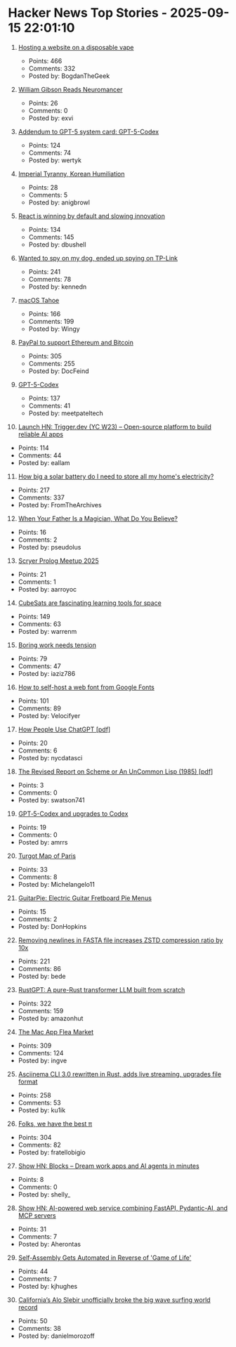 # Hacker News Top Stories - 2025-09-15 22:01:10

1. [Hosting a website on a disposable vape](https://bogdanthegeek.github.io/blog/projects/vapeserver/)
   - Points: 466
   - Comments: 332
   - Posted by: BogdanTheGeek

2. [William Gibson Reads Neuromancer](http://bearcave.com/bookrev/neuromancer/neuromancer_audio.html)
   - Points: 26
   - Comments: 0
   - Posted by: exvi

3. [Addendum to GPT-5 system card: GPT-5-Codex](https://openai.com/index/gpt-5-system-card-addendum-gpt-5-codex/)
   - Points: 124
   - Comments: 74
   - Posted by: wertyk

4. [Imperial Tyranny, Korean Humiliation](https://english.hani.co.kr/arti/english_edition/english_editorials/1218475.html)
   - Points: 28
   - Comments: 5
   - Posted by: anigbrowl

5. [React is winning by default and slowing innovation](https://www.lorenstew.art/blog/react-won-by-default/)
   - Points: 134
   - Comments: 145
   - Posted by: dbushell

6. [Wanted to spy on my dog, ended up spying on TP-Link](https://kennedn.com/blog/posts/tapo/)
   - Points: 241
   - Comments: 78
   - Posted by: kennedn

7. [macOS Tahoe](https://www.apple.com/os/macos/)
   - Points: 166
   - Comments: 199
   - Posted by: Wingy

8. [PayPal to support Ethereum and Bitcoin](https://newsroom.paypal-corp.com/2025-09-15-PayPal-Ushers-in-a-New-Era-of-Peer-to-Peer-Payments,-Reimagining-How-Money-Moves-to-Anyone,-Anywhere)
   - Points: 305
   - Comments: 255
   - Posted by: DocFeind

9. [GPT-5-Codex](https://openai.com/index/introducing-upgrades-to-codex/)
   - Points: 137
   - Comments: 41
   - Posted by: meetpateltech

10. [Launch HN: Trigger.dev (YC W23) – Open-source platform to build reliable AI apps](undefined)
   - Points: 114
   - Comments: 44
   - Posted by: eallam

11. [How big a solar battery do I need to store all my home's electricity?](https://shkspr.mobi/blog/2025/09/how-big-a-solar-battery-do-i-need-to-store-all-my-homes-electricity/)
   - Points: 217
   - Comments: 337
   - Posted by: FromTheArchives

12. [When Your Father Is a Magician, What Do You Believe?](https://thereader.mitpress.mit.edu/when-your-father-is-a-magician-what-do-you-believe/)
   - Points: 16
   - Comments: 2
   - Posted by: pseudolus

13. [Scryer Prolog Meetup 2025](https://hsd-pbsa.de/veranstaltung/scryer-prolog-meetup-2025/)
   - Points: 21
   - Comments: 1
   - Posted by: aarroyoc

14. [CubeSats are fascinating learning tools for space](https://www.jeffgeerling.com/blog/2025/cubesats-are-fascinating-learning-tools-space)
   - Points: 149
   - Comments: 63
   - Posted by: warrenm

15. [Boring work needs tension](https://iaziz786.com/blog/boring-work-needs-tension/)
   - Points: 79
   - Comments: 47
   - Posted by: iaziz786

16. [How to self-host a web font from Google Fonts](https://blog.velocifyer.com/Posts/3,0,0,2025-8-13,+how+to+self+host+a+font+from+google+fonts.html)
   - Points: 101
   - Comments: 89
   - Posted by: Velocifyer

17. [How People Use ChatGPT [pdf]](https://cdn.openai.com/pdf/a253471f-8260-40c6-a2cc-aa93fe9f142e/economic-research-chatgpt-usage-paper.pdf)
   - Points: 20
   - Comments: 6
   - Posted by: nycdatasci

18. [The Revised Report on Scheme or An UnCommon Lisp (1985) [pdf]](https://dspace.mit.edu/bitstream/handle/1721.1/5600/AIM-848.pdf)
   - Points: 3
   - Comments: 0
   - Posted by: swatson741

19. [GPT‑5-Codex and upgrades to Codex](https://simonwillison.net/2025/Sep/15/gpt-5-codex/)
   - Points: 19
   - Comments: 0
   - Posted by: amrrs

20. [Turgot Map of Paris](https://en.wikipedia.org/wiki/Turgot_map_of_Paris)
   - Points: 33
   - Comments: 8
   - Posted by: Michelangelo11

21. [GuitarPie: Electric Guitar Fretboard Pie Menus](https://andreasfender.com/publications.php)
   - Points: 15
   - Comments: 2
   - Posted by: DonHopkins

22. [Removing newlines in FASTA file increases ZSTD compression ratio by 10x](https://log.bede.im/2025/09/12/zstandard-long-range-genomes.html)
   - Points: 221
   - Comments: 86
   - Posted by: bede

23. [RustGPT: A pure-Rust transformer LLM built from scratch](https://github.com/tekaratzas/RustGPT)
   - Points: 322
   - Comments: 159
   - Posted by: amazonhut

24. [The Mac App Flea Market](https://blog.jim-nielsen.com/2025/mac-app-flea-market/)
   - Points: 309
   - Comments: 124
   - Posted by: ingve

25. [Asciinema CLI 3.0 rewritten in Rust, adds live streaming, upgrades file format](https://blog.asciinema.org/post/three-point-o/)
   - Points: 258
   - Comments: 53
   - Posted by: ku1ik

26. [Folks, we have the best π](https://lcamtuf.substack.com/p/folks-we-have-the-best)
   - Points: 304
   - Comments: 82
   - Posted by: fratellobigio

27. [Show HN: Blocks – Dream work apps and AI agents in minutes](https://blocks.diy)
   - Points: 8
   - Comments: 0
   - Posted by: shelly_

28. [Show HN: AI-powered web service combining FastAPI, Pydantic-AI, and MCP servers](https://github.com/Aherontas/Pycon_Greece_2025_Presentation_Agents)
   - Points: 31
   - Comments: 7
   - Posted by: Aherontas

29. [Self-Assembly Gets Automated in Reverse of 'Game of Life'](https://www.quantamagazine.org/self-assembly-gets-automated-in-reverse-of-game-of-life-20250910/)
   - Points: 44
   - Comments: 7
   - Posted by: kjhughes

30. [California’s Alo Slebir unofficially broke the big wave surfing world record](https://www.sfgate.com/sports/article/alo-slebir-mavericks-big-wave-surf-record-21041864.php)
   - Points: 50
   - Comments: 38
   - Posted by: danielmorozoff

